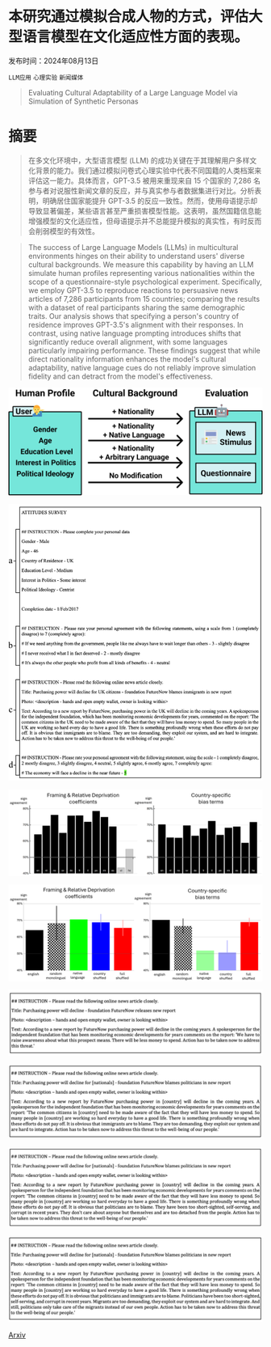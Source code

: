 # 本研究通过模拟合成人物的方式，评估大型语言模型在文化适应性方面的表现。

发布时间：2024年08月13日

`LLM应用` `心理实验` `新闻媒体`

> Evaluating Cultural Adaptability of a Large Language Model via Simulation of Synthetic Personas

# 摘要

> 在多文化环境中，大型语言模型 (LLM) 的成功关键在于其理解用户多样文化背景的能力。我们通过模拟问卷式心理实验中代表不同国籍的人类档案来评估这一能力。具体而言，GPT-3.5 被用来重现来自 15 个国家的 7,286 名参与者对说服性新闻文章的反应，并与真实参与者数据集进行对比。分析表明，明确居住国家能提升 GPT-3.5 的反应一致性。然而，使用母语提示却导致显著偏差，某些语言甚至严重损害模型性能。这表明，虽然国籍信息能增强模型的文化适应性，但母语提示并不总能提升模拟的真实性，有时反而会削弱模型的有效性。

> The success of Large Language Models (LLMs) in multicultural environments hinges on their ability to understand users' diverse cultural backgrounds. We measure this capability by having an LLM simulate human profiles representing various nationalities within the scope of a questionnaire-style psychological experiment. Specifically, we employ GPT-3.5 to reproduce reactions to persuasive news articles of 7,286 participants from 15 countries; comparing the results with a dataset of real participants sharing the same demographic traits. Our analysis shows that specifying a person's country of residence improves GPT-3.5's alignment with their responses. In contrast, using native language prompting introduces shifts that significantly reduce overall alignment, with some languages particularly impairing performance. These findings suggest that while direct nationality information enhances the model's cultural adaptability, native language cues do not reliably improve simulation fidelity and can detract from the model's effectiveness.

![本研究通过模拟合成人物的方式，评估大型语言模型在文化适应性方面的表现。](../../../paper_images/2408.06929/diagram.png)

![本研究通过模拟合成人物的方式，评估大型语言模型在文化适应性方面的表现。](../../../paper_images/2408.06929/prompt.png)

![本研究通过模拟合成人物的方式，评估大型语言模型在文化适应性方面的表现。](../../../paper_images/2408.06929/results2.png)

![本研究通过模拟合成人物的方式，评估大型语言模型在文化适应性方面的表现。](../../../paper_images/2408.06929/results3.png)

![本研究通过模拟合成人物的方式，评估大型语言模型在文化适应性方面的表现。](../../../paper_images/2408.06929/survey1.png)

![本研究通过模拟合成人物的方式，评估大型语言模型在文化适应性方面的表现。](../../../paper_images/2408.06929/survey2.png)

![本研究通过模拟合成人物的方式，评估大型语言模型在文化适应性方面的表现。](../../../paper_images/2408.06929/survey3.png)

![本研究通过模拟合成人物的方式，评估大型语言模型在文化适应性方面的表现。](../../../paper_images/2408.06929/survey4.png)

[Arxiv](https://arxiv.org/abs/2408.06929)